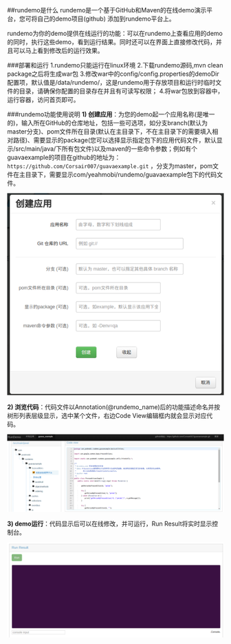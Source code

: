 ##rundemo是什么
rundemo是一个基于GitHub和Maven的在线demo演示平台，您可将自己的demo项目(github) 添加到rundemo平台上。

rundemo为你的demo提供在线运行的功能：可以在rundemo上查看应用的demo的同时，执行这些demo，看到运行结果。同时还可以在界面上直接修改代码，并且可以马上看到修改后的运行效果。

###部署和运行
1.rundemo只能运行在linux环境
2.下载rundemo源码,mvn clean package之后将生成war包
3.修改war中的config/config.properties的demoDir配置项，默认值是/data/rundemo/，这是rundemo用于存放项目和运行时临时文件的目录，请确保你配置的目录存在并且有可读写权限；
4.将war包放到容器中，运行容器，访问首页即可。

###rundemo功能使用说明
**1) 创建应用**：为您的demo起一个应用名称(是唯一的)，输入所在GitHub的仓库地址，包括一些可选项，如分支branch(默认为master分支)、pom文件所在目录(默认在主目录下，不在主目录下的需要填入相对路径)、需要显示的package(您可以选择显示指定包下的应用代码文件，默认显示/src/main/java/下所有包文件)以及maven的一些命令参数；例如有个guavaexample的项目在github的地址为：`https://github.com/Corsair007/guavaexample.git` ，分支为master，pom文件在主目录下，需要显示com/yeahmobi/rundemo/guavaexample包下的代码文件。

 ![image](https://github.com/atellwu/rundemo/raw/develop/webapp/images/readme/1.png)

**2) 浏览代码**：代码文件以Annotation(@rundemo_name)后的功能描述命名并按树形列表层级显示，选中某个文件，右边Code View编辑框内就会显示对应代码。

![image](https://github.com/atellwu/rundemo/raw/develop/webapp/images/readme/2.png)


**3) demo运行**：代码显示后可以在线修改，并可运行，Run Result将实时显示控制台。

![image](https://github.com/atellwu/rundemo/raw/develop/webapp/images/readme/3.png)

